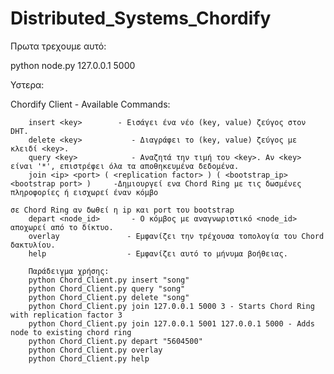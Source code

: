 # Distributed_Systems_Chordify

Πρωτα τρεχουμε αυτό:

python node.py 127.0.0.1 5000

Υστερα:

Chordify Client - Available Commands:

        insert <key>        - Εισάγει ένα νέο (key, value) ζεύγος στον DHT.
        delete <key>           - Διαγράφει το (key, value) ζεύγος με κλειδί <key>.
        query <key>            - Αναζητά την τιμή του <key>. Αν <key> είναι '*', επιστρέφει όλα τα αποθηκευμένα δεδομένα.
        join <ip> <port> ( <replication factor> ) ( <bootstrap_ip> <bootstrap port> )     -Δημιουργεί ενα Chord Ring με τις δωσμένες πληροφορίες ή εισχωρεί έναν κόμβο
                                                                                        σε Chord Ring αν δωθεί η ip και port του bootstrap
        depart <node_id>       - Ο κόμβος με αναγνωριστικό <node_id> αποχωρεί από το δίκτυο.
        overlay               - Εμφανίζει την τρέχουσα τοπολογία του Chord δακτυλίου.
        help                  - Εμφανίζει αυτό το μήνυμα βοήθειας.

        Παράδειγμα χρήσης:
        python Chord_Client.py insert "song"
        python Chord_Client.py query "song"
        python Chord_Client.py delete "song"
        python Chord_Client.py join 127.0.0.1 5000 3 - Starts Chord Ring with replication factor 3
        python Chord_Client.py join 127.0.0.1 5001 127.0.0.1 5000 - Adds node to existing chord ring
        python Chord_Client.py depart "5604500"
        python Chord_Client.py overlay
        python Chord_Client.py help
